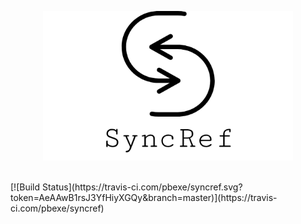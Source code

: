 <p align="center">
  <img src="logo.png">
  <br>
  <br>
</p>
  [![Build Status](https://travis-ci.com/pbexe/syncref.svg?token=AeAAwB1rsJ3YfHiyXGQy&branch=master)](https://travis-ci.com/pbexe/syncref)
